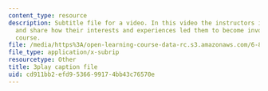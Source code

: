 ```yaml
---
content_type: resource
description: Subtitle file for a video. In this video the instructors introduce themselves
  and share how their interests and experiences led them to become involved with the
  course.
file: /media/https%3A/open-learning-course-data-rc.s3.amazonaws.com/6-811-principles-and-practice-of-assistive-technology-fall-2014/cd911bb2efd9536699174bb43c76570e_yqrQ9dKPV78.vtt
file_type: application/x-subrip
resourcetype: Other
title: 3play caption file
uid: cd911bb2-efd9-5366-9917-4bb43c76570e
---
```

